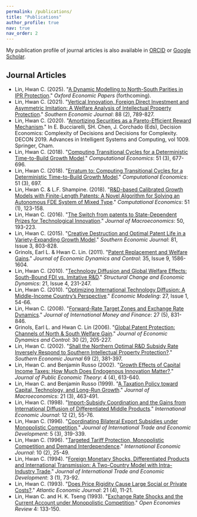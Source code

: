 ```yaml
---
permalink: /publications/
title: "Publications"
author_profile: true
nav: true
nav_order: 2
---
```


My publication profile of journal articles is also available in [ORCID](https://orcid.org/0000-0002-9983-8078) or [Google Scholar](https://scholar.google.com/citations?user=u9C67bMAAAAJ&hl=en).

## Journal Articles

* Lin, Hwan C. (2025). "[A Dynamic Modelling to North-South Parities in IPR Protection](https://doi.org/10.1093/oep/gpaf024
)." *Oxford Economic Papers* (forthcoming).
* Lin, Hwan C. (2021). "[Vertical Innovation, Foreign Direct Investment and Asymmetric Imitation: A Welfare Analysis of Intellectual Property Protection](https://doi.org/10.1002/soej.12533)." *Southern Economic Journal*: 88 (2), 789-827.
* Lin, Hwan C. (2020). "[Amortizing Securities as a Pareto-Efficient Reward Mechanism](https://doi.org/10.1007/978-3-030-38227-8_25)." In E. Bucciarelli, SH. Chen, J. Corchado (Eds), Decision Economics: Complexity of Decisions and Decisions for Complexity. DECON 2019. Advances in Intelligent Systems and Computing, vol 1009. Springer, Cham.
* Lin, Hwan C. (2018). "[Computing Transitional Cycles for a Deterministic Time-to-Build Growth Model](https://doi.org/10.1007/s10614-016-9633-9)." *Computational Economics*: 51 (3), 677-696.
* Lin, Hwan C. (2018). "[Erratum to: Computing Transitional Cycles for a Deterministic Time-to-Build Growth Model](https://doi.org/10.1007/s10614-017-9710-8)." *Computational Economics*: 51 (3), 697.
* Lin, Hwan C. & L.F. Shampine. (2018). "[R&D-based Calibrated Growth Models with Finite-Length Patents: A Novel Algorithm for Solving an Autonomous FDE System of Mixed Type](https://doi.org/10.1007/s10614-016-9597-9)." *Computational Economics*: 51 (1), 123-158.
* Lin, Hwan C. (2016). "[The Switch from patents to State-Dependent Prizes for Technological Innovation](https://doi.org/10.1016/j.jmacro.2016.09.007)." *Journal of Macroeconomics*: 50, 193-223.
* Lin, Hwan C. (2015). "[Creative Destruction and Optimal Patent Life in a Variety-Expanding Growth Model](https://doi.org/10.4284/0038-4038-2013.078)."  *Southern Economic Journal*: 81, Issue 3, 803-828.
* Grinols, Earl L. & Hwan C. Lin. (2011). "[Patent Replacement and Welfare Gains](https://doi.org/10.1016/j.jedc.2011.04.010)." *Journal of Economic Dynamics and Control*: 35, Issue 9, 1586-1604.
* Lin, Hwan C. (2010). "[Technology Diffusion and Global Welfare Effects: South-Bound FDI vs. Imitative R&D](https://doi.org/10.1016/j.strueco.2010.08.001)."  *Structural Change and Economic Dynamics*: 21, Issue 4, 231-247.
* Lin, Hwan C. (2010). "[Optimizing International Technology Diffusion: A Middle-Income Country’s Perspective](https://doi.org/10.1016/j.econmod.2009.07.023)." *Economic Modeling*: 27, Issue 1, 54-66.
* Lin, Hwan C. (2008). "[Forward-Rate Target Zones and Exchange Rate Dynamics](https://doi.org/10.1016/j.jimonfin.2008.02.009)." *Journal of International Money and Finance*: 27 (5), 831-846.
* Grinols, Earl L. and Hwan C. Lin (2006). "[Global Patent Protection: Channels of North & South Welfare Gain](https://doi.org/10.1016/j.jedc.2004.12.003)."  *Journal of Economic Dynamics and Control*: 30 (2), 205-227.
* Lin, Hwan C. (2002). "[Shall the Northern Optimal R&D Subsidy Rate Inversely Respond to Southern Intellectual Property Protection?](https://doi.org/10.2307/1061678)." *Southern Economic Journal* 69 (2), 381-397.
* Lin, Hwan C. and Benjamin Russo (2002).  "[Growth Effects of Capital Income Taxes: How Much Does Endogenous Innovation Matter?](https://doi.org/10.1111/1097-3923.00112)." *Journal of Public Economic Theory*: 4 (4), 613-640.
* Lin, Hwan C. and Benjamin Russo (1999).  "[A Taxation Policy toward Capital, Technology, and Long-Run Growth](https://doi.org/10.1016/S0164-0704(99)00112-3)."  *Journal of Macroeconomics*: 21 (3), 463-491.
* Lin, Hwan C. (1998). "[Import-Subsidy Coordination and the Gains from International Diffusion of Differentiated Middle Products](https://www.tandfonline.com/doi/abs/10.1080/10168739800000013)." *International Economic Journal*: 12 (2), 55-76.
* Lin, Hwan C. (1996).  "[Coordinating Bilateral Export Subsidies under Monopolistic Competition](https://doi.org/10.1080/09638199600000018)." *Journal of International Trade and Economic Development*: 5 (3), 319-339.
* Lin, Hwan C. (1996).  "[Targeted Tariff Protection, Monopolistic Competition and Demand Interdependence](https://www.tandfonline.com/doi/abs/10.1080/10168739600000018)."  *International Economic Journal*: 10 (2), 25-49.
* Lin, Hwan C. (1994).  "[Foreign Monetary Shocks, Differentiated Products and International Transmission: A Two-Country Model with Intra-Industry Trade](https://doi.org/10.1080/09638199400000005)."  *Journal of International Trade and Economic Development*: 3 (1), 73-92.
* Lin, Hwan C. (1993).  "[Does Price Rigidity Cause Large Social or Private Costs?](https://doi.org/10.1007/BF02302325)." *Atlantic Economic Journal*: 21 (4), 11-21.
* Lin, Hwan C.  and H. K. Tseng (1993). "[Exchange Rate Shocks and the Current Account under Monopolistic Competition](https://doi.org/10.1007/BF01000516)."  *Open Economies Review* 4: 133-150.

